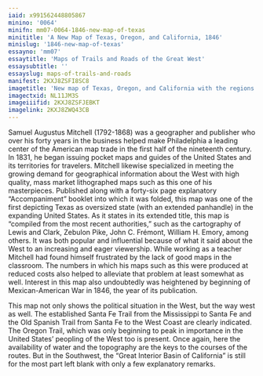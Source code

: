 ```yaml
---
iaid: x991562448805867
minino: '0064'
minifn: mm07-0064-1846-new-map-of-texas
minititle: 'A New Map of Texas, Oregon, and California, 1846'
minislug: '1846-new-map-of-texas'
essayno: 'mm07'
essaytitle: 'Maps of Trails and Roads of the Great West'
essaysubtitle: ''
essayslug: maps-of-trails-and-roads
manifest: 2KXJ8ZSFI8SC8
imagetitle: 'New map of Texas, Oregon, and California with the regions adjoining'
imagectxid: NL11JM3S
imageiiifid: 2KXJ8ZSFJEBKT
imagelink: 2KXJ8ZWQ43CB
---
```

Samuel Augustus Mitchell (1792-1868) was a geographer and publisher who over his forty years in the business helped make Philadelphia a leading center of the American map trade in the first half of the nineteenth century. In 1831, he began issuing pocket maps and guides of the United States and its territories for travelers. Mitchell likewise specialized in meeting the growing demand for geographical information about the West with high quality, mass market lithographed maps such as this one of his masterpieces. Published along with a forty-six page explanatory “Accompaniment” booklet into which it was folded, this map was one of the first depicting Texas as oversized state (with an extended panhandle) in the expanding United States. As it states in its extended title, this map is “compiled from the most recent authorities,” such as the cartography of Lewis and Clark, Zebulon Pike, John C. Frémont, William H. Emory, among others. It was both popular and influential because of what it said about the West to an increasing and eager viewership. While working as a teacher Mitchell had found himself frustrated by the lack of good maps in the classroom. The numbers in which his maps such as this were produced at reduced costs also helped to alleviate that problem at least somewhat as well. Interest in this map also undoubtedly was heightened by beginning of Mexican-American War in 1846, the year of its publication. 

This map not only shows the political situation in the West, but the way west as well. The established Santa Fe Trail from the Mississippi to Santa Fe and the Old Spanish Trail from Santa Fe to the West Coast are clearly indicated. The Oregon Trail, which was only beginning to peak in importance in the United States’ peopling of the West too is present. Once again, here the availability of water and the topography are the keys to the courses of the routes. But in the Southwest, the “Great Interior Basin of California” is still for the most part left blank with only a few explanatory remarks.

